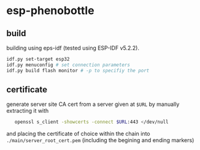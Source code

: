 # esp-phenobottle

## build

building using eps-idf (tested using ESP-IDF v5.2.2).
```bash
idf.py set-target esp32
idf.py menuconfig # set connection parameters
idf.py build flash monitor # -p to specifiy the port
```

## certificate

generate server site CA cert from a server given at `$URL` by manually extracting it with
```bash
   openssl s_client -showcerts -connect $URL:443 </dev/null
```
and placing the certificate of choice within the chain into `./main/server_root_cert.pem` (including the begining and ending markers)
